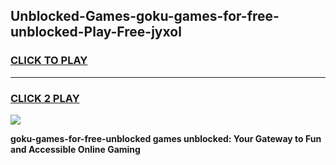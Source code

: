 
## Unblocked-Games-goku-games-for-free-unblocked-Play-Free-jyxol
<h3>
<a href="https://premium76.site?title=goku-games-for-free-unblocked&ref=17A">CLICK TO PLAY</a></h3>
<hr>

<h3>
<a href="https://premium76.site?title=goku-games-for-free-unblocked&ref=17A">CLICK 2 PLAY</a>
  
</h3>

<a href="https://premium76.site?title=goku-games-for-free-unblocked&ref=17A"><img src="https://clearcache.store/games.png"></a>


**goku-games-for-free-unblocked games unblocked: Your Gateway to Fun and Accessible Online Gaming**
